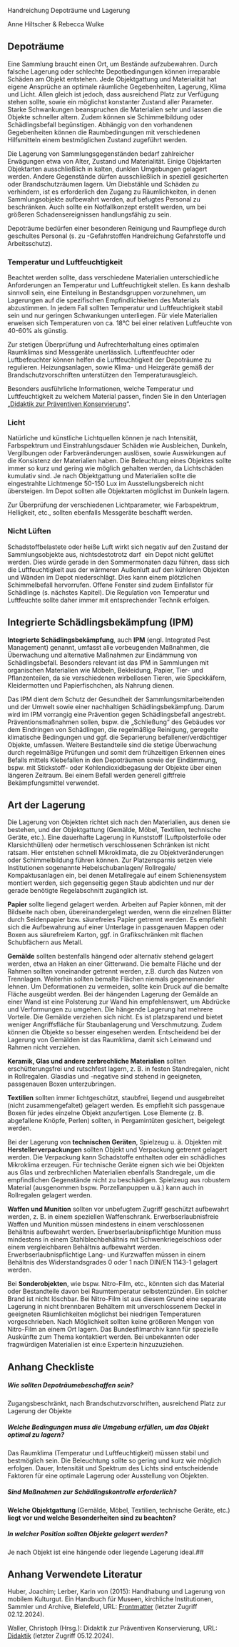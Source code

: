 Handreichung Depoträume und Lagerung

Anne Hiltscher & Rebecca Wulke 

## 

## Depoträume

Eine Sammlung braucht einen Ort, um Bestände aufzubewahren. Durch falsche Lagerung oder schlechte Depotbedingungen können irreparable Schäden am Objekt entstehen. Jede Objektgattung und Materialität hat eigene Ansprüche an optimale räumliche Gegebenheiten, Lagerung, Klima und Licht. Allen gleich ist jedoch, dass
ausreichend Platz zur Verfügung stehen sollte, sowie ein möglichst konstanter
Zustand aller Parameter. Starke Schwankungen beanspruchen die Materialien sehr
und lassen die Objekte schneller altern. Zudem können sie Schimmelbildung oder
Schädlingsbefall begünstigen. Abhängig von den vorhandenen Gegebenheiten können
die Raumbedingungen mit verschiedenen Hilfsmitteln einem bestmöglichen Zustand
zugeführt werden.

Die Lagerung von Sammlungsgegenständen bedarf zahlreicher Erwägungen etwa von
Alter, Zustand und Materialität. Einige Objektarten Objektarten ausschließlich
in kalten, dunklen Umgebungen gelagert werden. Andere Gegenstände dürfen
ausschließlich in speziell gesicherten oder Brandschutzräumen lagern. Um
Diebstähle und Schäden zu verhindern, ist es erforderlich den Zugang zu
Räumlichkeiten, in denen Sammlungsobjekte aufbewahrt werden, auf befugtes
Personal zu beschränken. Auch sollte ein Notfallkonzept erstellt werden, um bei
größeren Schadensereignissen handlungsfähig zu sein.

Depoträume bedürfen einer besonderen Reinigung und Raumpflege durch geschultes Personal (s. zu -Gefahrstoffen Handreichung Gefahrstoffe und Arbeitsschutz).

### Temperatur und Luftfeuchtigkeit

Beachtet werden sollte, dass verschiedene Materialien unterschiedliche Anforderungen an Temperatur und Luftfeuchtigkeit stellen. Es kann deshalb sinnvoll sein, eine Einteilung in Bestandsgruppen vorzunehmen, um Lagerungen auf die spezifischen Empfindlichkeiten des Materials abzustimmen. In jedem Fall sollten Temperatur und Luftfeuchtigkeit stabil sein und nur geringen Schwankungen unterliegen. Für viele Materialien erweisen sich Temperaturen von ca. 18°C bei einer relativen Luftfeuchte von 40-60% als günstig.

Zur stetigen Überprüfung und Aufrechterhaltung eines optimalen Raumklimas sind Messgeräte unerlässlich. Luftentfeuchter oder Luftbefeuchter können helfen die
Luftfeuchtigkeit der Depoträume zu regulieren. Heizungsanlagen, sowie Klima-
und Heizgeräte gemäß der Brandschutzvorschriften unterstützen den Temperaturausgleich.

Besonders ausführliche Informationen, welche Temperatur und Luftfeuchtigkeit zu welchem Material passen, finden Sie in den Unterlagen „[Didaktik zur Präventiven Konservierung](https://llfa.de/didaktik.html)“.

### Licht

Natürliche und künstliche Lichtquellen können je nach Intensität, Farbspektrum und
Einstrahlungsdauer Schäden wie Ausbleichen, Dunkeln, Vergilbungen oder Farbveränderungen auslösen, sowie Auswirkungen auf die Konsistenz der Materialien haben. Die Beleuchtung eines Objektes sollte immer so kurz und gering wie möglich gehalten werden, da Lichtschäden kumulativ sind. Je nach Objektgattung und Materialien sollte die eingestrahlte Lichtmenge 50-150 Lux im Ausstellungsbereich nicht übersteigen. Im Depot sollten alle Objektarten möglichst im Dunkeln lagern.

Zur Überprüfung der verschiedenen Lichtparameter, wie Farbspektrum, Helligkeit, etc., sollten ebenfalls Messgeräte beschafft werden.

### Nicht Lüften

Schadstoffbelastete oder heiße Luft wirkt sich negativ auf den Zustand der Sammlungsobjekte aus, nichtsdestotrotz darf  ein Depot nicht gelüftet werden. Dies würde gerade in den Sommermonaten dazu führen, dass sich die Luftfeuchtigkeit aus der wärmeren Außenluft auf den kühleren Objekten und Wänden im Depot niederschlägt. Dies kann einem plötzlichen Schimmelbefall hervorrufen. Offene Fenster sind zudem Einfallstor für Schädlinge (s. nächstes Kapitel). Die Regulation von
Temperatur und Luftfeuchte sollte daher immer mit entsprechender Technik erfolgen.

## Integrierte Schädlingsbekämpfung (IPM)

**Integrierte Schädlingsbekämpfung**, auch **IPM** (engl. Integrated Pest Management) genannt, umfasst alle vorbeugenden Maßnahmen, die Überwachung und alternative Maßnahmen zur Eindämmung von Schädlingsbefall. Besonders relevant ist das IPM in Sammlungen mit organischen Materialien wie Möbeln, Bekleidung, Papier, Tier- und Pflanzenteilen, da sie verschiedenen wirbellosen Tieren, wie Speckkäfern, Kleidermotten und Papierfischchen, als Nahrung dienen.

Das IPM dient dem Schutz der Gesundheit der Sammlungsmitarbeitenden und der Umwelt sowie einer nachhaltigen Schädlingsbekämpfung. Darum wird im IPM vorrangig eine Prävention gegen Schädlingsbefall angestrebt. Präventionsmaßnahmen sollen, bspw. die „Schließung“ des Gebäudes vor dem Eindringen von Schädlingen, die
regelmäßige Reinigung, geregelte klimatische Bedingungen und ggf. die Separierung befallener/verdächtiger Objekte, umfassen. Weitere Bestandteile sind die stetige Überwachung durch regelmäßige Prüfungen und somit dem frühzeitigen Erkennen eines Befalls mittels Klebefallen in den Depoträumen sowie der Eindämmung, bspw. mit Stickstoff- oder Kohlendioxidbegasung der Objekte über einen längeren Zeitraum.
Bei einem Befall werden generell giftfreie Bekämpfungsmittel verwendet.

## Art der Lagerung

Die Lagerung von Objekten richtet sich nach den Materialien, aus denen sie bestehen, und der Objektgattung (Gemälde, Möbel, Textilien, technische Geräte, etc.). Eine dauerhafte Lagerung in Kunststoff (Luftpolsterfolie oder Klarsichthüllen) oder hermetisch verschlossenen Schränken ist nicht ratsam. Hier entstehen schnell Mikroklimata, die zu Objektveränderungen oder Schimmelbildung führen können. Zur Platzersparnis setzen viele Institutionen sogenannte Hebelschubanlagen/ Rollregale/ Kompaktusanlagen ein, bei denen Metallregale auf einem Schienensystem montiert werden, sich gegenseitig gegen Staub abdichten und nur der gerade benötigte Regelabschnitt zugänglich ist.

**Papier** sollte liegend gelagert werden. Arbeiten auf Papier können, mit der
Bildseite nach oben, übereinandergelegt werden, wenn die einzelnen Blätter durch Seidenpapier bzw. säurefreies Papier getrennt werden. Es empfiehlt sich die Aufbewahrung auf einer Unterlage in passgenauen Mappen oder Boxen aus säurefreiem Karton, ggf. in Grafikschränken mit flachen Schubfächern aus Metall.

**Gemälde** sollten bestenfalls hängend oder alternativ stehend gelagert werden, etwa an Haken an einer Gitterwand. Die bemalte Fläche und der Rahmen sollten voneinander getrennt werden, z.B. durch das Nutzen von Trennlagen. Weiterhin sollten bemalte Flächen niemals gegeneinander lehnen. Um Deformationen zu vermeiden, sollte kein Druck auf die bemalte Fläche ausgeübt werden. Bei der hängenden Lagerung der Gemälde an einer Wand ist eine Polsterung zur Wand hin empfehlenswert, um Abdrücke und Verformungen zu umgehen. Die hängende Lagerung hat mehrere Vorteile. Die Gemälde verziehen sich nicht. Es ist platzsparend und bietet weniger Angriffsfläche für Staubanlagerung und Verschmutzung. Zudem können die Objekte so besser eingesehen werden. Entscheidend bei der Lagerung von Gemälden ist das Raumklima, damit sich Leinwand und Rahmen nicht verziehen.

**Keramik, Glas und andere zerbrechliche Materialien** sollten erschütterungsfrei und rutschfest lagern, z. B. in festen Standregalen, nicht in Rollregalen. Glasdias und
-negative sind stehend in geeigneten, passgenauen Boxen unterzubringen.

**Textilien** sollten immer lichtgeschützt, staubfrei, liegend und ausgebreitet (nicht zusammengefaltet) gelagert werden. Es empfiehlt sich passgenaue Boxen für jedes einzelne Objekt anzufertigen. Lose Elemente (z. B. abgefallene Knöpfe, Perlen) sollten, in Pergamintüten gesichert, beigelegt werden.

Bei der Lagerung von **technischen Geräten**, Spielzeug u. ä. Objekten mit **Herstellerverpackungen** sollten Objekt und Verpackung getrennt gelagert werden. Die Verpackung kann Schadstoffe enthalten oder ein schädliches Mikroklima erzeugen. Für technische Geräte eignen sich wie bei Objekten aus Glas und zerbrechlichen Materialien ebenfalls Standregale, um die empfindlichen Gegenstände nicht zu beschädigen. Spielzeug aus robustem Material (ausgenommen bspw. Porzellanpuppen u.ä.) kann auch in Rollregalen gelagert werden.

**Waffen und Munition** sollten vor unbefugtem Zugriff geschützt aufbewahrt werden, z. B. in einem speziellen Waffenschrank. Erwerbserlaubnisfreie Waffen und Munition müssen mindestens in einem verschlossenen Behältnis aufbewahrt werden. Erwerbserlaubnispflichtige Munition muss mindestens in einem Stahlblechbehältnis mit Schwenkriegelschloss oder einem vergleichbaren Behältnis aufbewahrt werden. Erwerbserlaubnispflichtige Lang- und Kurzwaffen müssen in einem Behältnis des Widerstandsgrades 0 oder 1 nach DIN/EN 1143-1 gelagert werden.

Bei **Sonderobjekten**, wie bspw. Nitro-Film, etc., könnten sich das Material
oder Bestandteile davon bei Raumtemperatur selbstentzünden. Ein solcher
Brand ist nicht löschbar. Bei Nitro-Film ist aus diesem Grund eine separate Lagerung in nicht brennbaren Behältern mit unverschlossenem Deckel in geeigneten Räumlichkeiten möglichst bei niedrigen Temperaturen vorgeschrieben. Nach Möglichkeit sollten keine größeren Mengen von Nitro-Film an einem Ort lagern. Das Bundesfilmarchiv kann für spezielle Auskünfte zum Thema kontaktiert werden.  Bei unbekannten oder fragwürdigen Materialien ist ein:e Experte:in hinzuzuziehen.

## Anhang Checkliste

##### Wie sollten Depoträumebeschaffen sein?

Zugangsbeschränkt, nach Brandschutzvorschriften, ausreichend Platz zur Lagerung der Objekte

##### Welche Bedingungen muss die Umgebung erfüllen, um das Objekt optimal zu lagern?

Das Raumklima (Temperatur und Luftfeuchtigkeit) müssen stabil und bestmöglich sein. Die Beleuchtung sollte so gering und kurz wie möglich erfolgen. Dauer, Intensität und Spektrum des Lichts sind entscheidende Faktoren für eine optimale Lagerung oder Ausstellung von Objekten. 

##### **Sind Maßnahmen zur Schädlingskontrolle erforderlich**?

**Welche Objektgattung** (Gemälde, Möbel, Textilien, technische Geräte, etc.) **liegt vor und welche Besonderheiten sind zu beachten?**

##### In welcher Position sollten Objekte gelagert werden?

Je nach Objekt ist eine hängende oder liegende Lagerung ideal.##  

## Anhang Verwendete Literatur

Huber, Joachim; Lerber, Karin von (2015): Handhabung und Lagerung von mobilem Kulturgut. Ein Handbuch für Museen, kirchliche Institutionen, Sammler und Archive, Bielefeld, URL: [Frontmatter](https://doi.org/10.14361/9783839401408-fm) (letzter Zugriff 02.12.2024).

Waller, Christoph (Hrsg.): Didaktik zur Präventiven Konservierung, URL: [Didaktik](https://llfa.de/didaktik.html) (letzter Zugriff 05.12.2024).
